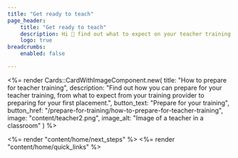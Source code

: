 ```yaml
---
title: "Get ready to teach"
page_header:
    title: "Get ready to teach"
    description: Hi 👋 find out what to expect on your teacher training and which resources you can use for support.
    logo: true
breadcrumbs:
    enabled: false

---
```


<%= render Cards::CardWithImageComponent.new( 
    title: "How to prepare for teacher training",
    description: "Find out how you can prepare for your teacher training, from what to expect from your training provider to preparing for your first placement.",
    button_text: "Prepare for your training",
    button_href: "/prepare-for-training/how-to-prepare-for-teacher-training",
    image: "content/teacher2.png",
    image_alt: "Image of a teacher in a classroom"
) %>

<%= render "content/home/next_steps" %>
<%= render "content/home/quick_links" %>

